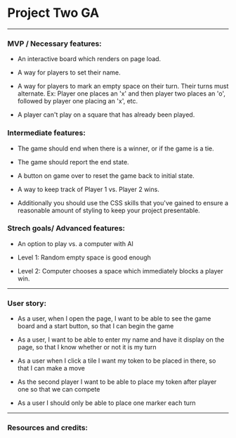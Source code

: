 # Project Two GA
----------------

### MVP / Necessary features:


- An interactive board which renders on page load.

- A way for players to set their name.

- A way for players to mark an empty space on their turn. Their turns must alternate. Ex: Player one places an 'x' and then player two places an 'o', followed by player one placing an 'x', etc.

- A player can't play on a square that has already been played.



### Intermediate features:


- The game should end when there is a winner, or if the game is a tie.

- The game should report the end state.

- A button on game over to reset the game back to initial state.

- A way to keep track of Player 1 vs. Player 2 wins.

- Additionally you should use the CSS skills that you've gained to ensure a reasonable amount of styling to keep your project presentable.



### Strech goals/ Advanced features:


- An option to play vs. a computer with AI

- Level 1: Random empty space is good enough

- Level 2: Computer chooses a space which immediately blocks a player win.


------------------------------------------------------------------------------------------------------------------------------


### User story:


- As a user, when I open the page, I want to be able to see the game board and a start button, so that I can begin the game

- As a user, I want to be able to enter my name and have it display on the page, so that I know whether or not it is my turn
 
- As a user when I click a tile I want my token to be placed in there, so that I can make a move
 
- As the second player I want to be able to place my token after player one so that we can compete
  
- As a user I should only be able to place one marker each turn

------------------------------------------------------------------------------------------------------------------------------


### Resources and credits: